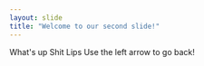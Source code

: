 ```yaml
---
layout: slide
title: "Welcome to our second slide!"
---
```

What's up Shit Lips
Use the left arrow to go back!
